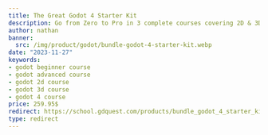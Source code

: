 ```yaml
---
title: The Great Godot 4 Starter Kit
description: Go from Zero to Pro in 3 complete courses covering 2D & 3D gamedev and a deep dive into all the best secrets of Godot 4.
author: nathan
banner:
  src: /img/product/godot/bundle-godot-4-starter-kit.webp
date: "2023-11-27"
keywords:
- godot beginner course
- godot advanced course
- godot 2d course
- godot 3d course
- godot 4 course
price: 259.95$
redirect: https://school.gdquest.com/products/bundle_godot_4_starter_kit
type: redirect
---
```

